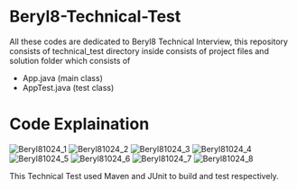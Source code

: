 # Beryl8-Technical-Test

All these codes are dedicated to Beryl8 Technical Interview, this repository consists of technical_test directory inside consists of project files and solution folder which consists of
* App.java (main class)
* AppTest.java (test class)

# Code Explaination

![Beryl81024_1](https://user-images.githubusercontent.com/77828500/224495927-f77c6091-2d74-460c-9dbd-90885a0eeebc.jpg)
![Beryl81024_2](https://user-images.githubusercontent.com/77828500/224495929-942464a0-7343-4234-87de-d6b0c2d77c6b.jpg)
![Beryl81024_3](https://user-images.githubusercontent.com/77828500/224495930-3d65b24c-7512-4cbc-96f1-efa00f6850e8.jpg)
![Beryl81024_4](https://user-images.githubusercontent.com/77828500/224495931-72906435-7ef8-4ae2-afcd-90f1e0a5bae4.jpg)
![Beryl81024_5](https://user-images.githubusercontent.com/77828500/224495932-ebef7c0f-a718-4a54-8131-8419d191924c.jpg)
![Beryl81024_6](https://user-images.githubusercontent.com/77828500/224495934-15413d85-0216-46c8-a32b-a8444ead175c.jpg)
![Beryl81024_7](https://user-images.githubusercontent.com/77828500/224495937-313ca28e-d5c9-490a-8380-b3df8279fb83.jpg)
![Beryl81024_8](https://user-images.githubusercontent.com/77828500/224495938-e79b54ed-aeb4-4011-860b-fab9ffef7bd3.jpg)

This Technical Test used Maven and JUnit to build and test respectively.
